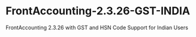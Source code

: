 # FrontAccounting-2.3.26-GST-INDIA
FrontAccounting 2.3.26 with GST and HSN Code Support for Indian Users
